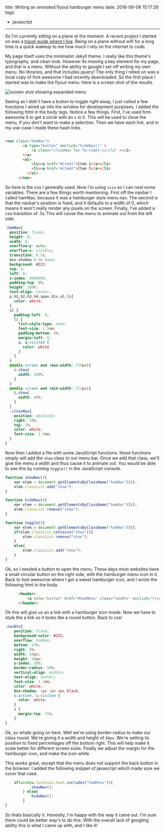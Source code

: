 title: Writing an animated flyout hamburger menu
date: 2018-06-08 15:17:26
tags:
- javascript
---

So I'm currently sitting on a plane at the moment. A recent project I started on was a [travel guide where I live](https://nashua.fun). Being on a plane without wifi for a long time is a quick wakeup to me how much I rely on the internet to code.
<!-- more -->


My page itself uses the minimalist Jekyll theme. I really like this theme's typography, and clean look. However its missing a key element for my page, and that is a menu. Without the ability to google I set off writing my own menu. No libraries, and that includes jquery! The only thing I relied on was a local copy of font awesome I had recently downloaded. So the first place I started was to make the flyout menu. Here is a screen shot of the results.

![screen shot showing expanded menu](menu.png) 


Seeing as I didn't have a button to toggle right away, I just called a few functions I wired up into the window for development purposes. I added the following html in the body tags. Notice a few things. First, I've used font-awesome 5 to get a circle with an `x` in it. This will be used to close the menu, if you don't want to make a selection. Then we have each link, and in my use-case I made these hash links.

```html

<nav class="hamNav">
        <a type="button" onclick="hideNav()" >
            <i class="closeNav fas fa-times-circle" ></i>
        </a>
        <ul>
            <li><a href="#item1">Item 1</a></li>
            <li><a href="#item2">Item 2</a></li>
          </ul>
      </nav>

```

So here is the css I generally used. Now I'm using `scss` so I can nest some variables. There are a few things worth mentioning. First off the navbar I called hamNav, because it was a hamburger style menu nav. The second is that the navbar's position is fixed, and it defaults to a width of 0, which means it won't really render any pixels on the screen. Finally, I've added a css transition of .5s This will cause the menu to animate out from the left side.

```scss
.hamNav{
  position: fixed;
  height: 0;
  width: 0;
  overflow-y: auto;
  overflow-x: visible;
  transition: 0.5s,
  box-shadow 0.3s ease;
  background: #222;
  top: 0;
  left: 0;
  z-index: 9999999;
  padding-top: 8%;
  height: 100%;
  text-align: center;
  p,h1,h2,h3,h4,span,div,ul,li{
    color: white;
  }
  ul { 
    padding-left: 0;
    li {
      list-style-type: none;
      font-size: 1.5em;
      padding-bottom: 4%;
      margin-left: 0;
      a, a:visited {
        color: white
      }
    }
  }
  @media screen and (max-width: 720px){
    &.show{
      width: 100%;
    }
  }
  @media screen and (min-width: 721px){
    &.show{
      width: 40%;
    }
  }
  .closeNav{
    position: absolute;
    right: 10%;
    top: 2%;
    color: white;
    font-size: 1.5em;
  }
}

```

Now then I added a file with some JavaScript functions. these functions simply will add the `show` class to our menu bar. Once we add that class, we'll give the menu a width and thus cause it to animate out. You would be able to see this by running `toggle()` in the JavaScript console.

```js
function showNav(){
    var elem = document.getElementsByClassName("hamNav")[0];
    elem.classList.add("show");
}

function hideNav(){
    var elem = document.getElementsByClassName("hamNav")[0];
    elem.classList.remove("show");
}

function toggle(){
    var elem = document.getElementsByClassName("hamNav")[0];
    if(elem.classList.contains("show")){
        elem.classList.remove("show");
    }
    else{
        elem.classList.add("show");
    }
}
```

Ok, so I needed a button to open the menu. These days most websites have a small circular button on the right side, with the hamburger menu icon in it. Back to font awesome where I got a sweet hamburger icon, and I wrote the following html in the body.

```html
      <header>
          <a role="button" href="#hamMenu" class="navBtn" onclick="trigger()"><i class="fas fa-bars"></i></a>
      </header>
```

Ok this will give us an a link with a hamburger icon inside. Now we have to style the a link so it looks like a round button. Back to css!

```scss
.navBtn{
    position: fixed;
    background-color: #222;
    overflow: hidden;
    bottom: 15%;
    right: 8%;
    width: 50px;
    height: 50px;
    z-index: 100;
    border-radius: 50%;
    vertical-align: middle;
    text-align: center;
    font-size: 1.3em;
    color: white;
    box-shadow: 1px 1px 4px black;
    &:active, &:visited { 
      color: white;
    } 
    i {
      margin-top: 31%;
    }
}
```

Ok, so whats going on here. Well we're using border-radius to make our class round. We're giving it a width and height of `50px`. We're setting its position to fixed percentages off the bottom right. This will help make it scale better for different screen sizes. Finally we adjust the margin for the hamburger icon, and make the icon white.

This works great, except that the menu does not support the back button in the browser. I added the following snippet of javascript which made sure we cover that case.

```js
    if(window.location.hash.includes("hamMenu")){
            showNav();
        } else{
            hideNav();
        }
}

```

So thats basically it. Honestly, I'm happy with the way it came out. I'm sure there could be better way's to do this. With the overall lack of googling ability this is what I came up with, and I like it!